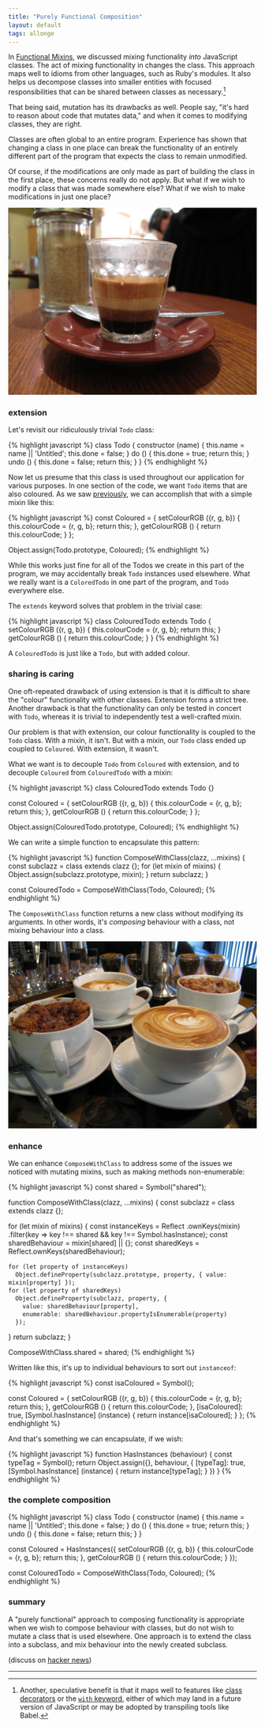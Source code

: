 ```yaml
---
title: "Purely Functional Composition"
layout: default
tags: allonge
---
```


In [Functional Mixins], we discussed mixing functionality *into* JavaScript classes. The act of mixing functionality in changes the class. This approach maps well to idioms from other languages, such as Ruby's modules. It also helps us decompose classes into smaller entities with focused responsibilities that can be shared between classes as necessary.[^ESdotlater]

[Functional Mixins]: http://raganwald.com/2015/06/17/functional-mixins.html

[^ESdotlater]: Another, speculative benefit is that it maps well to features like [class decorators](https://github.com/wycats/javascript-decorators) or the [`with` keyword](https://github.com/WebReflection/es-class/blob/master/FEATURES.md#with), either of which may land in a future version of JavaScript or may be adopted by transpiling tools like Babel.

That being said, mutation has its drawbacks as well. People say, "it's hard to reason about code that mutates data," and when it comes to modifying classes, they are right.

Classes are often global to an entire program. Experience has shown that changing a class in one place can break the functionality of an entirely different part of the program that expects the class to remain unmodified.

Of course, if the modifications are only made as part of building the class in the first place, these concerns really do not apply. But what if we wish to modify a class that was made somewhere else? What if we wish to make modifications in just one place?

[![Campos Macchiato](/assets/images/compos.jpg)](https://www.flickr.com/photos/profernity/3727948215)

### extension

Let's revisit our ridiculously trivial `Todo` class:

{% highlight javascript %}
class Todo {
  constructor (name) {
    this.name = name || 'Untitled';
    this.done = false;
  }
  do () {
    this.done = true;
    return this;
  }
  undo () {
    this.done = false;
    return this;
  }
}
{% endhighlight %}

Now let us presume that this class is used throughout our application for various purposes. In one section of the code, we want `Todo` items that are also coloured. As we saw [previously][Functional Mixins], we can accomplish that with a simple mixin like this:

{% highlight javascript %}
const Coloured = {
  setColourRGB ({r, g, b}) {
    this.colourCode = {r, g, b};
    return this;
  },
  getColourRGB () {
    return this.colourCode;
  }
};

Object.assign(Todo.prototype, Coloured);
{% endhighlight %}

While this works just fine for all of the Todos we create in this part of the program, we may accidentally break `Todo` instances used elsewhere. What we really want is a `ColoredTodo` in one part of the program, and `Todo` everywhere else.

The `extends` keyword solves that problem in the trivial case:

{% highlight javascript %}
class ColouredTodo extends Todo {
  setColourRGB ({r, g, b}) {
    this.colourCode = {r, g, b};
    return this;
  }
  getColourRGB () {
    return this.colourCode;
  }
}
{% endhighlight %}

A `ColouredTodo` is just like a `Todo`, but with added colour.

### sharing is caring

One oft-repeated drawback of using extension is that it is difficult to share the "colour" functionality with other classes. Extension forms a strict tree. Another drawback is that the functionality can only be tested in concert with `Todo`, whereas it is trivial to independently test a well-crafted mixin.

Our problem is that with extension, our colour functionality is coupled to the `Todo` class. With a mixin, it isn't. But with a mixin, our `Todo` class ended up coupled to `Coloured`. With extension, it wasn't.

What we want is to decouple `Todo` from `Coloured` with extension, and to decouple `Coloured` from `ColouredTodo` with a mixin:

{% highlight javascript %}
class ColouredTodo extends Todo {}

const Coloured = {
  setColourRGB ({r, g, b}) {
    this.colourCode = {r, g, b};
    return this;
  },
  getColourRGB () {
    return this.colourCode;
  }
};

Object.assign(ColouredTodo.prototype, Coloured);
{% endhighlight %}

We can write a simple function to encapsulate this pattern:

{% highlight javascript %}
function ComposeWithClass(clazz, ...mixins) {
  const subclazz = class extends clazz {};
  for (let mixin of mixins) {
    Object.assign(subclazz.prototype, mixin);
  }
  return subclazz;
}

const ColouredTodo = ComposeWithClass(Todo, Coloured);
{% endhighlight %}

The `ComposeWithClass` function returns a new class without modifying its arguments. In other words, it's *composing* behaviour with a class, not mixing behaviour into a class.

[![Cappuccinos and coffee cake, baked in capp cups](/assets/images/coffee-cake.jpg)](https://www.flickr.com/photos/insidious_plots/4561130216/)

### enhance

We can enhance `ComposeWithClass` to address some of the issues we noticed with mutating mixins, such as making methods non-enumerable:

{% highlight javascript %}
const shared = Symbol("shared");

function ComposeWithClass(clazz, ...mixins) {
  const subclazz = class extends clazz {};

  for (let mixin of mixins) {
    const instanceKeys = Reflect
      .ownKeys(mixin)
      .filter(key => key !== shared && key !== Symbol.hasInstance);
    const sharedBehaviour = mixin[shared] || {};
    const sharedKeys = Reflect.ownKeys(sharedBehaviour);

    for (let property of instanceKeys)
      Object.defineProperty(subclazz.prototype, property, { value: mixin[property] });
    for (let property of sharedKeys)
      Object.defineProperty(subclazz, property, {
        value: sharedBehaviour[property],
        enumerable: sharedBehaviour.propertyIsEnumerable(property)
      });
  }
  return subclazz;
}

ComposeWithClass.shared = shared;
{% endhighlight %}

Written like this, it's up to individual behaviours to sort out `instanceof`:

{% highlight javascript %}
const isaColoured = Symbol();

const Coloured = {
  setColourRGB ({r, g, b}) {
    this.colourCode = {r, g, b};
    return this;
  },
  getColourRGB () {
    return this.colourCode;
  },
  [isaColoured]: true,
  [Symbol.hasInstance] (instance) { return instance[isaColoured]; }
};
{% endhighlight %}

And that's something we can encapsulate, if we wish:

{% highlight javascript %}
function HasInstances (behaviour) {
  const typeTag = Symbol();
  return Object.assign({}, behaviour, {
    [typeTag]: true,
    [Symbol.hasInstance] (instance) { return instance[typeTag]; }
  })
}
{% endhighlight %}

### the complete composition

{% highlight javascript %}
class Todo {
  constructor (name) {
    this.name = name || 'Untitled';
    this.done = false;
  }
  do () {
    this.done = true;
    return this;
  }
  undo () {
    this.done = false;
    return this;
  }
}

const Coloured = HasInstances({
  setColourRGB ({r, g, b}) {
    this.colourCode = {r, g, b};
    return this;
  },
  getColourRGB () {
    return this.colourCode;
  }
});

const ColouredTodo = ComposeWithClass(Todo, Coloured);
{% endhighlight %}

### summary

A "purely functional" approach to composing functionality is appropriate when we wish to compose behaviour with classes, but do not wish to mutate a class that is used elsewhere. One approach is to extend the class into a subclass, and mix behaviour into the newly created subclass.

(discuss on [hacker news](https://news.ycombinator.com/item?id=9762055))

---

[^iife]: "Immediately Invoked Function Expressions"
[ja6]: https://leanpub.com/javascriptallongesix
[fm]: https://javascriptweblog.wordpress.com/2011/05/31/a-fresh-look-at-javascript-mixins/ "A fresh look at JavaScript Mixins"
